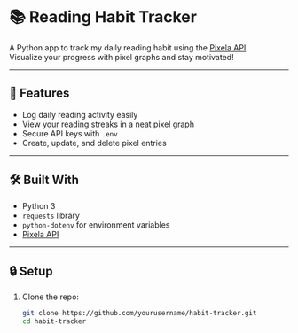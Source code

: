 # 📚 Reading Habit Tracker

A Python app to track my daily reading habit using the [Pixela API](https://pixe.la/).  
Visualize your progress with pixel graphs and stay motivated!

---

## 🚀 Features

- Log daily reading activity easily  
- View your reading streaks in a neat pixel graph  
- Secure API keys with `.env`  
- Create, update, and delete pixel entries  

---

## 🛠️ Built With

- Python 3  
- `requests` library  
- `python-dotenv` for environment variables  
- [Pixela API](https://docs.pixe.la)  

---

## 🔒 Setup

1. Clone the repo:  
   ```bash
   git clone https://github.com/yourusername/habit-tracker.git
   cd habit-tracker
